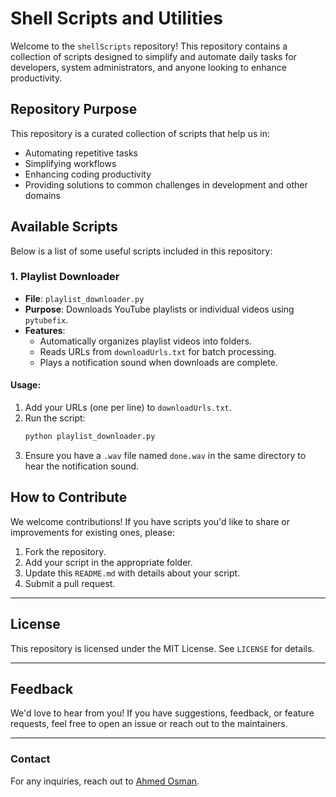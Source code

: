 # Shell Scripts and Utilities

Welcome to the `shellScripts` repository! This repository contains a collection of scripts designed to simplify and automate daily tasks for developers, system administrators, and anyone looking to enhance productivity.

## Repository Purpose

This repository is a curated collection of scripts that help us in:
- Automating repetitive tasks
- Simplifying workflows
- Enhancing coding productivity
- Providing solutions to common challenges in development and other domains

## Available Scripts

Below is a list of some useful scripts included in this repository:

### 1. **Playlist Downloader**
   - **File**: `playlist_downloader.py`
   - **Purpose**: Downloads YouTube playlists or individual videos using `pytubefix`.
   - **Features**:
     - Automatically organizes playlist videos into folders.
     - Reads URLs from `downloadUrls.txt` for batch processing.
     - Plays a notification sound when downloads are complete.

   #### Usage:
   1. Add your URLs (one per line) to `downloadUrls.txt`.
   2. Run the script:
      ```bash
      python playlist_downloader.py
      ```
   3. Ensure you have a `.wav` file named `done.wav` in the same directory to hear the notification sound.



## How to Contribute

We welcome contributions! If you have scripts you'd like to share or improvements for existing ones, please:
1. Fork the repository.
2. Add your script in the appropriate folder.
3. Update this `README.md` with details about your script.
4. Submit a pull request.

---

## License

This repository is licensed under the MIT License. See `LICENSE` for details.

---

## Feedback

We'd love to hear from you! If you have suggestions, feedback, or feature requests, feel free to open an issue or reach out to the maintainers.

---

### Contact

For any inquiries, reach out to [Ahmed Osman](https://github.com/AhmedOsman101).
